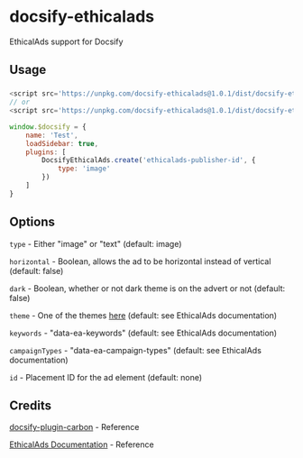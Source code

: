 # docsify-ethicalads
EthicalAds support for Docsify

## Usage
###
```js
<script src='https://unpkg.com/docsify-ethicalads@1.0.1/dist/docsify-ethicalads.js'><script>
// or
<script src='https://unpkg.com/docsify-ethicalads@1.0.1/dist/docsify-ethicalads.min.js'><script>
```

```js
window.$docsify = {
    name: 'Test',
    loadSidebar: true,
    plugins: [
        DocsifyEthicalAds.create('ethicalads-publisher-id', {
            type: 'image'
        })
    ]
}
```

## Options
``type`` - Either "image" or "text" (default: image)

``horizontal`` - Boolean, allows the ad to be horizontal instead of vertical (default: false)

``dark`` - Boolean, whether or not dark theme is on the advert or not (default: false)

``theme`` - One of the themes [here](https://ethical-ad-client.readthedocs.io/en/latest/#themes) (default: see EthicalAds documentation)

``keywords`` - "data-ea-keywords" (default: see EthicalAds documentation)

``campaignTypes`` - "data-ea-campaign-types" (default: see EthicalAds documentation)

``id`` - Placement ID for the ad element (default: none)

## Credits
[docsify-plugin-carbon](https://github.com/waruqi/docsify-plugin-carbon) - Reference

[EthicalAds Documentation](https://ethical-ad-client.readthedocs.io/en/latest/#configuration) - Reference
